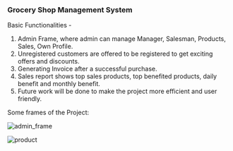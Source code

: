 <h3>Grocery Shop Management System</h3>
<div>
    <p>
        Basic Functionalities - 
        <ol>
            <li>Admin Frame, where admin can manage Manager, Salesman, Products, Sales, Own Profile.</li>
            <li>Unregistered customers are offered to be registered to get exciting offers and discounts. </li>
            <li>Generating Invoice after a successful purchase.</li>
            <li>Sales report shows top sales products, top benefited products, daily benefit and monthly benefit.</li>
            <li>Future work will be done to make the project more efficient and user friendly.</li>
        </ol>
    </p>
</div>

<p>Some frames of the Project:<p>
    
![admin_frame](https://user-images.githubusercontent.com/38969976/147206304-0492e262-8a37-4fa6-b7e1-37fef9e7be87.png)
    
    
![product](https://user-images.githubusercontent.com/38969976/147206355-e1b22c3b-9e2a-4ab1-9074-b9bf4ff50488.png)
